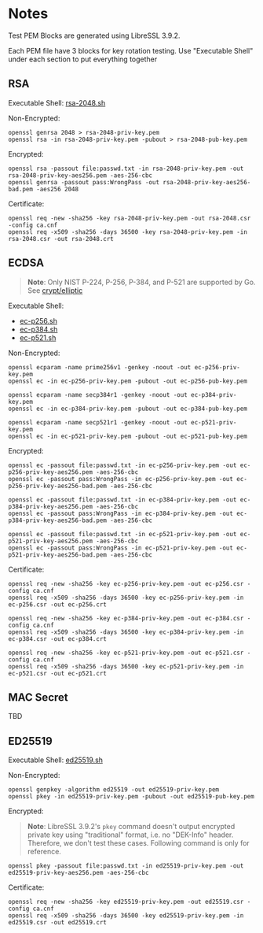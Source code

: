 # Notes

Test PEM Blocks are generated using LibreSSL 3.9.2.

Each PEM file have 3 blocks for key rotation testing. Use "Executable Shell" under each section to put everything together

## RSA

Executable Shell: [rsa-2048.sh](rsa-2048.sh)

Non-Encrypted:
```shell
openssl genrsa 2048 > rsa-2048-priv-key.pem
openssl rsa -in rsa-2048-priv-key.pem -pubout > rsa-2048-pub-key.pem
```

Encrypted:
```shell
openssl rsa -passout file:passwd.txt -in rsa-2048-priv-key.pem -out rsa-2048-priv-key-aes256.pem -aes-256-cbc
openssl genrsa -passout pass:WrongPass -out rsa-2048-priv-key-aes256-bad.pem -aes256 2048
```

Certificate:
```shell
openssl req -new -sha256 -key rsa-2048-priv-key.pem -out rsa-2048.csr -config ca.cnf
openssl req -x509 -sha256 -days 36500 -key rsa-2048-priv-key.pem -in rsa-2048.csr -out rsa-2048.crt
```

## ECDSA

> **Note**: Only NIST P-224, P-256, P-384, and P-521 are supported by Go. See [crypt/elliptic](https://pkg.go.dev/crypto/elliptic)

Executable Shell: 
- [ec-p256.sh](ec-p256.sh)
- [ec-p384.sh](ec-p384.sh)
- [ec-p521.sh](ec-p521.sh)

Non-Encrypted:
```shell
openssl ecparam -name prime256v1 -genkey -noout -out ec-p256-priv-key.pem
openssl ec -in ec-p256-priv-key.pem -pubout -out ec-p256-pub-key.pem

openssl ecparam -name secp384r1 -genkey -noout -out ec-p384-priv-key.pem
openssl ec -in ec-p384-priv-key.pem -pubout -out ec-p384-pub-key.pem

openssl ecparam -name secp521r1 -genkey -noout -out ec-p521-priv-key.pem
openssl ec -in ec-p521-priv-key.pem -pubout -out ec-p521-pub-key.pem
```

Encrypted:
```shell
openssl ec -passout file:passwd.txt -in ec-p256-priv-key.pem -out ec-p256-priv-key-aes256.pem -aes-256-cbc
openssl ec -passout pass:WrongPass -in ec-p256-priv-key.pem -out ec-p256-priv-key-aes256-bad.pem -aes-256-cbc

openssl ec -passout file:passwd.txt -in ec-p384-priv-key.pem -out ec-p384-priv-key-aes256.pem -aes-256-cbc
openssl ec -passout pass:WrongPass -in ec-p384-priv-key.pem -out ec-p384-priv-key-aes256-bad.pem -aes-256-cbc

openssl ec -passout file:passwd.txt -in ec-p521-priv-key.pem -out ec-p521-priv-key-aes256.pem -aes-256-cbc
openssl ec -passout pass:WrongPass -in ec-p521-priv-key.pem -out ec-p521-priv-key-aes256-bad.pem -aes-256-cbc
```

Certificate:
```shell
openssl req -new -sha256 -key ec-p256-priv-key.pem -out ec-p256.csr -config ca.cnf
openssl req -x509 -sha256 -days 36500 -key ec-p256-priv-key.pem -in ec-p256.csr -out ec-p256.crt

openssl req -new -sha256 -key ec-p384-priv-key.pem -out ec-p384.csr -config ca.cnf
openssl req -x509 -sha256 -days 36500 -key ec-p384-priv-key.pem -in ec-p384.csr -out ec-p384.crt

openssl req -new -sha256 -key ec-p521-priv-key.pem -out ec-p521.csr -config ca.cnf
openssl req -x509 -sha256 -days 36500 -key ec-p521-priv-key.pem -in ec-p521.csr -out ec-p521.crt
```

## MAC Secret

TBD

## ED25519

Executable Shell: [ed25519.sh](ed25519.sh)

Non-Encrypted:
```shell
openssl genpkey -algorithm ed25519 -out ed25519-priv-key.pem
openssl pkey -in ed25519-priv-key.pem -pubout -out ed25519-pub-key.pem
```

Encrypted:

> **Note**: LibreSSL 3.9.2's `pkey` command doesn't output encrypted private key using "traditional" format, i.e. no "DEK-Info" header.
> Therefore, we don't test these cases. Following  command is only for reference.

```shell
openssl pkey -passout file:passwd.txt -in ed25519-priv-key.pem -out ed25519-priv-key-aes256.pem -aes-256-cbc
```

Certificate:
```shell
openssl req -new -sha256 -key ed25519-priv-key.pem -out ed25519.csr -config ca.cnf
openssl req -x509 -sha256 -days 36500 -key ed25519-priv-key.pem -in ed25519.csr -out ed25519.crt
```